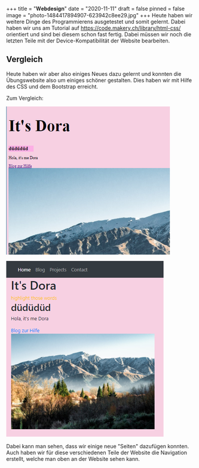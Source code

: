 +++
title = "𝐖𝐞𝐛𝐝𝐞𝐬𝐢𝐠𝐧"
date = "2020-11-11"
draft = false
pinned = false
image = "photo-1484417894907-623942c8ee29.jpg"
+++
Heute haben wir weitere Dinge des Programmierens ausgetestet und somit gelernt. Dabei haben wir uns am Tutorial auf <https://code.makery.ch/library/html-css/> orientiert und sind bei diesem schon fast fertig. Dabei müssen wir noch die letzten Teile mit der Device-Kompatibilität der Website bearbeiten.

## Vergleich

Heute haben wir aber also einiges Neues dazu gelernt und konnten die Übungswebsite also um einiges schöner gestalten. Dies haben wir mit Hilfe des CSS und dem Bootstrap erreicht.

Zum Vergleich:

![Vorher...](seite-code-bevor.png "Vorher...")





![Nachher...](seite-code-nachher.png "Nachher...")

Dabei kann man sehen, dass wir einige neue "Seiten" dazufügen konnten. Auch haben wir für diese verschiedenen Teile der Website die Navigation erstellt, welche man oben an der Website sehen kann.